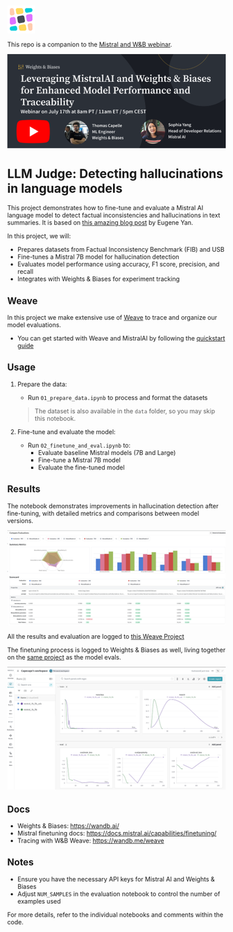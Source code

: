 [![Weave](https://raw.githubusercontent.com/wandb/weave/master/docs/static/img/logo.svg)](https://wandb.ai/capecape/llm-judge-webinar/weave)

This repo is a companion to the [Mistral and W&B webinar](https://www.youtube.com/watch?v=VBbq7NPWzlo).

[![Mistral and W&B webinar](./static/yt_banner.png)](https://www.youtube.com/watch?v=VBbq7NPWzlo)

# LLM Judge: Detecting hallucinations in language models

This project demonstrates how to fine-tune and evaluate a Mistral AI language model to detect factual inconsistencies and hallucinations in text summaries. It is based on [this amazing blog post](https://eugeneyan.com/writing/finetuning/) by Eugene Yan.

In this project, we will:

- Prepares datasets from Factual Inconsistency Benchmark (FIB) and USB
- Fine-tunes a Mistral 7B model for hallucination detection
- Evaluates model performance using accuracy, F1 score, precision, and recall
- Integrates with Weights & Biases for experiment tracking

## Weave

In this project we make extensive use of [Weave](https://wandb.github.io/weave) to trace and organize our model evaluations.

- You can get started with Weave and MistralAI by following the [quickstart guide](https://wandb.github.io/weave/guides/integrations/mistral)

## Usage

1. Prepare the data:
   - Run `01_prepare_data.ipynb` to process and format the datasets

   > The dataset is also available in the `data` folder, so you may skip this notebook.

2. Fine-tune and evaluate the model:
   - Run `02_finetune_and_eval.ipynb` to:
     - Evaluate baseline Mistral models (7B and Large)
     - Fine-tune a Mistral 7B model
     - Evaluate the fine-tuned model

## Results

The notebook demonstrates improvements in hallucination detection after fine-tuning, with detailed metrics and comparisons between model versions.

[![](./static/compare.png)](https://wandb.ai/capecape/llm-judge-webinar/weave/compare-evaluations?evaluationCallIds=%5B%224e6f6a62-c592-40de-bfce-2ac7d19707e6%22%2C%22af3ef7a1-2f80-4786-bdce-988454f278ad%22%2C%2248a173f9-ceff-46f7-b213-a1462706c966%22%2C%222bed90db-93cf-4cb2-8fd3-999bdd0600e5%22%5D)

All the results and evaluation are logged to [this Weave Project](https://wandb.ai/capecape/llm-judge-webinar/weave)

The finetuning process is logged to Weights & Biases as well, living together on the [same project](https://wandb.ai/capecape/llm-judge-webinar?nw=nwusercapecape) as the model evals.

[![](static/ft_dashboard.png)](https://wandb.ai/capecape/llm-judge-webinar/workspace)

## Docs

- Weights & Biases: https://wandb.ai/
- Mistral finetuning docs: https://docs.mistral.ai/capabilities/finetuning/
- Tracing with W&B Weave: https://wandb.me/weave

## Notes

- Ensure you have the necessary API keys for Mistral AI and Weights & Biases
- Adjust `NUM_SAMPLES` in the evaluation notebook to control the number of examples used

For more details, refer to the individual notebooks and comments within the code.